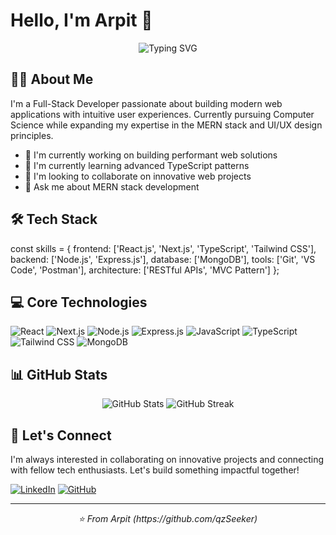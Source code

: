 # Hello, I'm Arpit 👋 

<div align="center">
  <img src="https://readme-typing-svg.herokuapp.com?font=Fira+Code&pause=1000&color=2F80ED&center=true&vCenter=true&width=435&lines=Full-Stack+Developer;MERN+Stack+Specialist;UI%2FUX+Enthusiast" alt="Typing SVG" />
</div>

## 👨‍💻 About Me

I'm a Full-Stack Developer passionate about building modern web applications with intuitive user experiences. Currently pursuing Computer Science while expanding my expertise in the MERN stack and UI/UX design principles.

- 🔭 I'm currently working on building performant web solutions
- 🌱 I'm currently learning advanced TypeScript patterns
- 👯 I'm looking to collaborate on innovative web projects
- 💬 Ask me about MERN stack development

## 🛠️ Tech Stack

const skills = {
    frontend: ['React.js', 'Next.js', 'TypeScript', 'Tailwind CSS'],
    backend: ['Node.js', 'Express.js'],
    database: ['MongoDB'],
    tools: ['Git', 'VS Code', 'Postman'],
    architecture: ['RESTful APIs', 'MVC Pattern']
};

## 💻 Core Technologies

![React](https://img.shields.io/badge/-React-61DAFB?style=flat-square&logo=react&logoColor=black)
![Next.js](https://img.shields.io/badge/-Next.js-000000?style=flat-square&logo=next.js&logoColor=white)
![Node.js](https://img.shields.io/badge/-Node.js-339933?style=flat-square&logo=node.js&logoColor=white)
![Express.js](https://img.shields.io/badge/-Express.js-000000?style=flat-square&logo=express&logoColor=white)
![JavaScript](https://img.shields.io/badge/-JavaScript-F7DF1E?style=flat-square&logo=javascript&logoColor=black)
![TypeScript](https://img.shields.io/badge/-TypeScript-3178C6?style=flat-square&logo=typescript&logoColor=white)
![Tailwind CSS](https://img.shields.io/badge/-Tailwind_CSS-38B2AC?style=flat-square&logo=tailwind-css&logoColor=white)
![MongoDB](https://img.shields.io/badge/-MongoDB-47A248?style=flat-square&logo=mongodb&logoColor=white)

## 📊 GitHub Stats

<div align="center">
  <img src="https://github-readme-stats.vercel.app/api?username=qzSeeker&show_icons=true&theme=tokyonight" alt="GitHub Stats" />
  <img src="https://github-readme-streak-stats.herokuapp.com/?user=YOUR_USERNAME&theme=tokyonight" alt="GitHub Streak" />
</div>

## 🤝 Let's Connect

I'm always interested in collaborating on innovative projects and connecting with fellow tech enthusiasts. Let's build something impactful together!

[![LinkedIn](https://img.shields.io/badge/LinkedIn-0077B5?style=for-the-badge&logo=linkedin&logoColor=white)](www.linkedin.com/in/arpityadav2005)
[![GitHub](https://img.shields.io/badge/GitHub-100000?style=for-the-badge&logo=github&logoColor=white)](https://www.github.com/qzSeeker)

---

<div align="center">
  <i>⭐️ From Arpit (https://github.com/qzSeeker)</i>
</div>
